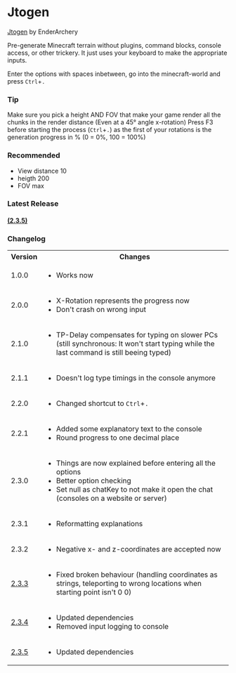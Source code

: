 # Jtogen
[Jtogen](#latest-release) by EnderArchery

Pre-generate Minecraft terrain without plugins, command blocks, console access, or other trickery.
It just uses your keyboard to make the appropriate inputs.

Enter the options with spaces inbetween, go into the minecraft-world and press `Ctrl`+`.`

### Tip

   Make sure you pick a height AND FOV that make your game render all the chunks in the render distance (Even at a 45° angle x-rotation)
   Press F3 before starting the process (`Ctrl`+`.`) as the first of your rotations is the generation progress in % (0 = 0%, 100 = 100%)

### Recommended

 - View distance 10
 - heigth 200
 - FOV max

### Latest Release
#### [(2.3.5)](./Releases/Jtogen.zip)

### Changelog
  <table>
    <tr>
      <th>
        Version
      </th>
      <th>
        Changes
      </th>
    </tr>
    <tr>
      <td>
        1.0.0
      </td>
      <td>
        <ul>
          <li>
            Works now
          </li>
        </ul>
      </td>
    </tr>
    <tr>
      <td>
        2.0.0
      </td>
      <td>
        <ul>
          <li>
            X-Rotation represents the progress now
          </li>
          <li>
            Don't crash on wrong input
          </li>
        </ul>
      </td>
    </tr>
    <tr>
      <td>
        2.1.0
      </td>
      <td>
        <ul>
          <li>
            TP-Delay compensates for typing on slower PCs (still synchronous: It won't start typing while the last command is still beeing typed)
          </li>
        </ul>
      </td>
    </tr>
    <tr>
      <td>
        2.1.1
      </td>
      <td>
        <ul>
          <li>
            Doesn't log type timings in the console anymore
          </li>
        </ul>
      </td>
    </tr>
    <tr>
      <td>
        2.2.0
      </td>
      <td>
        <ul>
          <li>
            Changed shortcut to <code>Ctrl</code>+<code>.</code>
          </li>
        </ul>
      </td>
    </tr>
    <tr>
      <td>
        2.2.1
      </td>
      <td>
        <ul>
          <li>
            Added some explanatory text to the console
          </li>
          <li>
            Round progress to one decimal place
          </li>
        </ul>
      </td>
    </tr>
    <tr>
      <td>
        2.3.0
      </td>
      <td>
        <ul>
          <li>
            Things are now explained before entering all the options
          </li>
          <li>
            Better option checking
          </li>
          <li>
            Set null as chatKey to not make it open the chat (consoles on a website or server)
          </li>
        </ul>
      </td>
    </tr>
    <tr>
      <td>
        2.3.1
      </td>
      <td>
        <ul>
          <li>
            Reformatting explanations
          </li>
        </ul>
      </td>
    </tr>
    <tr>
      <td>
        2.3.2
      </td>
      <td>
        <ul>
          <li>
            Negative x- and z-coordinates are accepted now
          </li>
        </ul>
      </td>
    </tr>
    <tr>
      <td>
        <a href="./Releases/Jtogen_2.3.3.zip">
          2.3.3
        </a>
      </td>
      <td>
        <ul>
          <li>
            Fixed broken behaviour (handling coordinates as strings, teleporting to wrong locations when starting point isn't 0 0)
          </li>
        </ul>
      </td>
    </tr>
    <tr>
      <td>
        <a href="./Releases/Jtogen_2.3.4.zip">
          2.3.4
        </a>
      </td>
      <td>
        <ul>
          <li>
            Updated dependencies
          </li>
          <li>
            Removed input logging to console
          </li>
        </ul>
      </td>
    </tr>
    <tr>
      <td>
        <a href="./Releases/Jtogen_2.3.5.zip">
          2.3.5
        </a>
      </td>
      <td>
        <ul>
          <li>
            Updated dependencies
          </li>
        </ul>
      </td>
    </tr>
  </table>

